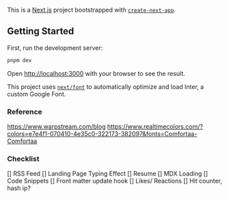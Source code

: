 This is a [Next.js](https://nextjs.org/) project bootstrapped with [`create-next-app`](https://github.com/vercel/next.js/tree/canary/packages/create-next-app).

## Getting Started

First, run the development server:

```bash
pnpm dev
```

Open [http://localhost:3000](http://localhost:3000) with your browser to see the result.

This project uses [`next/font`](https://nextjs.org/docs/basic-features/font-optimization) to automatically optimize and load Inter, a custom Google Font.

### Reference

https://www.warpstream.com/blog
https://www.realtimecolors.com/?colors=e7e4f1-070410-4e35c0-322173-382097&fonts=Comfortaa-Comfortaa

### Checklist

[] RSS Feed
[] Landing Page Typing Effect
[] Resume
[] MDX Loading
    [] Code Snippets
    [] Front matter update hook
[] Likes/ Reactions
[] Hit counter, hash ip?
